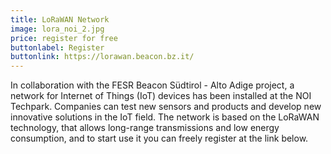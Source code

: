 ```yaml
---
title: LoRaWAN Network
image: lora_noi_2.jpg
price: register for free
buttonlabel: Register
buttonlink: https://lorawan.beacon.bz.it/
---
```


In collaboration with the FESR Beacon Südtirol - Alto Adige project, a network for Internet of Things (IoT) devices has been installed at the NOI Techpark. Companies can test new sensors and products and develop new innovative solutions in the IoT field. The network is based on the LoRaWAN technology, that allows long-range transmissions and low energy consumption, and to start use it you can freely register at the link below.
